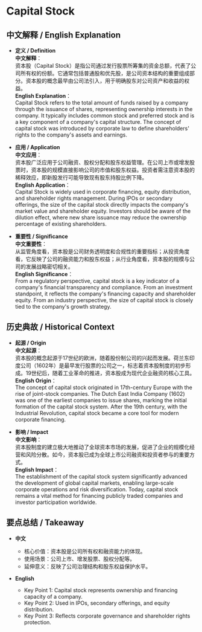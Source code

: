 # Capital Stock

## 中文解释 / English Explanation

* **定义 / Definition**  
  **中文解释**：  
  资本股（Capital Stock）是指公司通过发行股票所筹集的资金总额，代表了公司所有权的份额。它通常包括普通股和优先股，是公司资本结构的重要组成部分。资本股的概念最早由公司法引入，用于明确股东对公司资产和收益的权益。  
  **English Explanation**：  
  Capital Stock refers to the total amount of funds raised by a company through the issuance of shares, representing ownership interests in the company. It typically includes common stock and preferred stock and is a key component of a company's capital structure. The concept of capital stock was introduced by corporate law to define shareholders' rights to the company's assets and earnings.

* **应用 / Application**  
  **中文应用**：  
  资本股广泛应用于公司融资、股权分配和股东权益管理。在公司上市或增发股票时，资本股的规模直接影响公司的市值和股东权益。投资者需注意资本股的稀释效应，即新股发行可能导致现有股东持股比例下降。  
  **English Application**：  
  Capital Stock is widely used in corporate financing, equity distribution, and shareholder rights management. During IPOs or secondary offerings, the size of the capital stock directly impacts the company's market value and shareholder equity. Investors should be aware of the dilution effect, where new share issuance may reduce the ownership percentage of existing shareholders.

* **重要性 / Significance**  
  **中文重要性**：  
  从监管角度看，资本股是公司财务透明度和合规性的重要指标；从投资角度看，它反映了公司的融资能力和股东权益；从行业角度看，资本股的规模与公司的发展战略密切相关。  
  **English Significance**：  
  From a regulatory perspective, capital stock is a key indicator of a company's financial transparency and compliance. From an investment standpoint, it reflects the company's financing capacity and shareholder equity. From an industry perspective, the size of capital stock is closely tied to the company's growth strategy.

## 历史典故 / Historical Context

* **起源 / Origin**  
  **中文起源**：  
  资本股的概念起源于17世纪的欧洲，随着股份制公司的兴起而发展。荷兰东印度公司（1602年）是最早发行股票的公司之一，标志着资本股制度的初步形成。19世纪后，随着工业革命的推进，资本股成为现代企业融资的核心工具。  
  **English Origin**：  
  The concept of capital stock originated in 17th-century Europe with the rise of joint-stock companies. The Dutch East India Company (1602) was one of the earliest companies to issue shares, marking the initial formation of the capital stock system. After the 19th century, with the Industrial Revolution, capital stock became a core tool for modern corporate financing.

* **影响 / Impact**  
  **中文影响**：  
  资本股制度的建立极大地推动了全球资本市场的发展，促进了企业的规模化经营和风险分散。如今，资本股已成为全球上市公司融资和投资者参与的重要方式。  
  **English Impact**：  
  The establishment of the capital stock system significantly advanced the development of global capital markets, enabling large-scale corporate operations and risk diversification. Today, capital stock remains a vital method for financing publicly traded companies and investor participation worldwide.

## 要点总结 / Takeaway

* **中文**  
  - 核心价值：资本股是公司所有权和融资能力的体现。  
  - 使用场景：公司上市、增发股票、股权分配等。  
  - 延伸意义：反映了公司治理结构和股东权益保护水平。  

* **English**  
  - Key Point 1: Capital stock represents ownership and financing capacity of a company.  
  - Key Point 2: Used in IPOs, secondary offerings, and equity distribution.  
  - Key Point 3: Reflects corporate governance and shareholder rights protection.